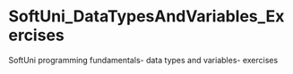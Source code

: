 # SoftUni_DataTypesAndVariables_Exercises
SoftUni programming fundamentals- data types and variables- exercises
